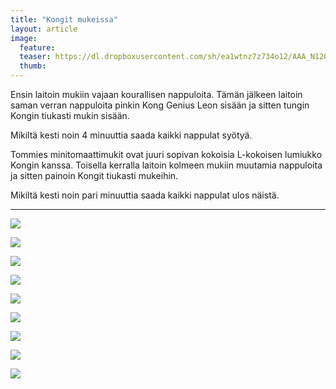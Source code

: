 ```yaml
---
title: "Kongit mukeissa"
layout: article
image:
  feature:
  teaser: https://dl.dropboxusercontent.com/sh/ea1wtnz7z734o12/AAA_N120pazKjkRIUVKI5-Vta/aktivointi/kongit-mukeissa/DSC48000-245px.jpg
  thumb:
---
```


Ensin laitoin mukiin vajaan kourallisen nappuloita. Tämän jälkeen laitoin saman verran nappuloita pinkin Kong Genius Leon sisään ja sitten tungin Kongin tiukasti mukin sisään.

Mikiltä kesti noin 4 minuuttia saada kaikki nappulat syötyä.

Tommies minitomaattimukit ovat juuri sopivan kokoisia L-kokoisen lumiukko Kongin kanssa. Toisella kerralla laitoin kolmeen mukiin muutamia nappuloita ja sitten painoin Kongit tiukasti mukeihin.

Mikiltä kesti noin pari minuuttia saada kaikki nappulat ulos näistä.

---

[![](https://dl.dropboxusercontent.com/sh/ea1wtnz7z734o12/AAA2XUaSXXwakRwNj2Wp8Qlea/aktivointi/kongit-mukeissa/DSC47966-800px.jpg)](https://dl.dropboxusercontent.com/sh/ea1wtnz7z734o12/AADjb79-vNus6SFzjk9-yk4wa/aktivointi/kongit-mukeissa/DSC47966.jpg)

[![](https://dl.dropboxusercontent.com/sh/ea1wtnz7z734o12/AADVwYvOxwcOhuvctp1o2egaa/aktivointi/kongit-mukeissa/DSC47974-800px.jpg)](https://dl.dropboxusercontent.com/sh/ea1wtnz7z734o12/AADpPx_vzyvBt4ZoNASt-0e3a/aktivointi/kongit-mukeissa/DSC47974.jpg)

[![](https://dl.dropboxusercontent.com/sh/ea1wtnz7z734o12/AAAlPN0N_pKP1-8o0wWJq_Mua/aktivointi/kongit-mukeissa/DSC47968-800px.jpg)](https://dl.dropboxusercontent.com/sh/ea1wtnz7z734o12/AAD8w5fRQLob72rEIlWHvwQaa/aktivointi/kongit-mukeissa/DSC47968.jpg)

[![](https://dl.dropboxusercontent.com/sh/ea1wtnz7z734o12/AAC4Wb2lxzSE48d1WtDHWEcTa/aktivointi/kongit-mukeissa/DSC47977-800px.jpg)](https://dl.dropboxusercontent.com/sh/ea1wtnz7z734o12/AABRGfdijFia7-REYnh7foYOa/aktivointi/kongit-mukeissa/DSC47977.jpg)

[![](https://dl.dropboxusercontent.com/sh/ea1wtnz7z734o12/AAB68DW8QSJDXzDtHM72bQ1ua/aktivointi/kongit-mukeissa/DSC48000-800px.jpg)](https://dl.dropboxusercontent.com/sh/ea1wtnz7z734o12/AAChPftCCqtxZSqYjTEDHrj4a/aktivointi/kongit-mukeissa/DSC48000.jpg)

[![](https://dl.dropboxusercontent.com/sh/ea1wtnz7z734o12/AAAJ70-_iYVtVrSJ2C2g6Yu-a/aktivointi/kongit-mukeissa/DSC47957-800px.jpg)](https://dl.dropboxusercontent.com/sh/ea1wtnz7z734o12/AADvE2m7-XL_-TPh51TAXydMa/aktivointi/kongit-mukeissa/DSC47957.jpg)

[![](https://dl.dropboxusercontent.com/sh/ea1wtnz7z734o12/AADU0yffsckkWjEgeK-nG9Gxa/aktivointi/kongit-mukeissa/DSC48168-800px.jpg)](https://dl.dropboxusercontent.com/sh/ea1wtnz7z734o12/AACZaN7GAiTN0v9pRI1AYkNba/aktivointi/kongit-mukeissa/DSC48168.jpg)

[![](https://dl.dropboxusercontent.com/sh/ea1wtnz7z734o12/AABG-i9_L0CUWJ6rbC2DI_gHa/aktivointi/kongit-mukeissa/DSC48171-800px.jpg)](https://dl.dropboxusercontent.com/sh/ea1wtnz7z734o12/AAB4-XfTR2BmAFCWRcau7xlEa/aktivointi/kongit-mukeissa/DSC48171.jpg)

[![](https://dl.dropboxusercontent.com/sh/ea1wtnz7z734o12/AAAPad9TgyJqORWgVqVVHFZ1a/aktivointi/kongit-mukeissa/DSC48179-800px.jpg)](https://dl.dropboxusercontent.com/sh/ea1wtnz7z734o12/AABpRy3bAG_AWPrB-Ow12sKRa/aktivointi/kongit-mukeissa/DSC48179.jpg)
